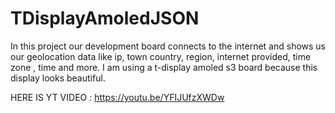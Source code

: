 # TDisplayAmoledJSON

In this project our development board connects to the internet and shows us our geolocation data like ip, town country, region, internet provided, time zone , time and more. I am using a t-display amoled s3 board because this display looks beautiful. 

HERE IS YT VIDEO : https://youtu.be/YFIJUfzXWDw

